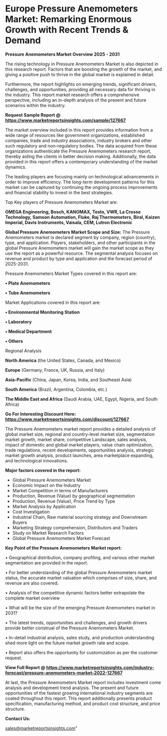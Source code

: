  # Europe Pressure Anemometers Market: Remarking Enormous Growth with Recent Trends & Demand

<Strong> Pressure Anemometers Market Overview 2025 - 2031</strong>

The rising technology in Pressure Anemometers Market is also depicted in this research report. Factors that are boosting the growth of the market, and giving a positive push to thrive in the global market is explained in detail.

Furthermore, the report highlights on emerging trends, significant drivers, challenges, and opportunities, providing all necessary data for thriving in the industry. This report market research offers a comprehensive perspective, including an in-depth analysis of the present and future scenarios within the industry.

<strong>Request Sample Report @ <a href=https://www.marketreportsinsights.com/sample/127667>https://www.marketreportsinsights.com/sample/127667</a></strong>

The market overview included in this report provides information from a wide range of resources like government organizations, established companies, trade and industry associations, industry brokers and other such regulatory and non-regulatory bodies. The data acquired from these organizations authenticate the Pressure Anemometers research report, thereby aiding the clients in better decision making. Additionally, the data provided in this report offers a contemporary understanding of the market dynamics.

The leading players are focusing mainly on technological advancements in order to improve efficiency. The long-term development patterns for this market can be captured by continuing the ongoing process improvements and financial stability to invest in the best strategies.

Top Key players of Pressure Anemometers Market are:

<strong>OMEGA Engineering, Bosch, KANOMAX, Testo, VWR, La Crosse Technology, Samson Automation, Fluke, Raj Thermometers, Biral, Kaizen Imperial, Davis Instruments, Vaisala, CEM, Lutron Electronic</strong>

<strong><b>Global Pressure Anemometers Market Scope and Size:</b></strong>
The Pressure Anemometers market is declared segment by company, region (country), type, and application. Players, stakeholders, and other participants in the global Pressure Anemometers market will gain the market scope as they use the report as a powerful resource. The segmental analysis focuses on revenue and product by type and application and the forecast period of 2025-2031.

Pressure Anemometers Market Types covered in this report are:

<strong>• Plate Anemometers

• Tube Anemometers</strong>

Market Applications covered in this report are:

<strong>• Environmental Monitoring Station

• Laboratory

• Medical Department

• Others</strong> 

Regional Analysis

<strong>North America</strong> (the United States, Canada, and Mexico)

<strong>Europe</strong> (Germany, France, UK, Russia, and Italy)

<strong>Asia-Pacific</strong> (China, Japan, Korea, India, and Southeast Asia)

<strong>South America</strong> (Brazil, Argentina, Colombia, etc.)

<strong>The Middle East and Africa</strong> (Saudi Arabia, UAE, Egypt, Nigeria, and South Africa)

<strong>Go For Interesting Discount Here: <a href=https://www.marketreportsinsights.com/discount/127667>https://www.marketreportsinsights.com/discount/127667</a></strong>

The Pressure Anemometers market report provides a detailed analysis of global market size, regional and country-level market size, segmentation market growth, market share, competitive Landscape, sales analysis, impact of domestic and global market players, value chain optimization, trade regulations, recent developments, opportunities analysis, strategic market growth analysis, product launches, area marketplace expanding, and technological innovations.

<strong><b>Major factors covered in the report:</b></strong>
<ul>
  <li>Global Pressure Anemometers Market </li>
  <li>Economic Impact on the Industry</li>
  <li>Market Competition in terms of Manufacturers</li>
  <li>Production, Revenue (Value) by geographical segmentation</li>
  <li>Production, Revenue (Value), Price Trend by Type</li>
  <li>Market Analysis by Application</li>
  <li>Cost Investigation</li>
  <li>Industrial Chain, Raw material sourcing strategy and Downstream Buyers</li>
  <li>Marketing Strategy comprehension, Distributors and Traders</li>
  <li>Study on Market Research Factors</li>
  <li>Global Pressure Anemometers Market Forecast</li>
</ul>

<strong><b>Key Point of the Pressure Anemometers Market report:</b></strong>

• Geographical distribution, company profiling, and various other market segmentation are provided in the report.

• For better understanding of the global Pressure Anemometers market status, the accurate market valuation which comprises of size, share, and revenue are also covered.

• Analysis of the competitive dynamic factors better extrapolate the complete market overview

• What will be the size of the emerging Pressure Anemometers market in 2031?

• The latest trends, opportunities and challenges, and growth drivers provide better construal of the Pressure Anemometers Market.

• In-detail industrial analysis, sales study, and production understanding shed more light on the future market growth rate and scope.

• Report also offers the opportunity for customization as per the customer request.

<strong><b>View Full Report @ <a href=https://www.marketreportsinsights.com/industry-forecast/pressure-anemometers-market-2022-127667>https://www.marketreportsinsights.com/industry-forecast/pressure-anemometers-market-2022-127667</a></b></strong>


At last, the Pressure Anemometers Market report includes investment come analysis and development trend analysis. The present and future opportunities of the fastest growing international industry segments are coated throughout this report. This report additionally presents product specification, manufacturing method, and product cost structure, and price structure.

<strong>Contact Us:</strong>

sales@marketreportsinsights.com"
